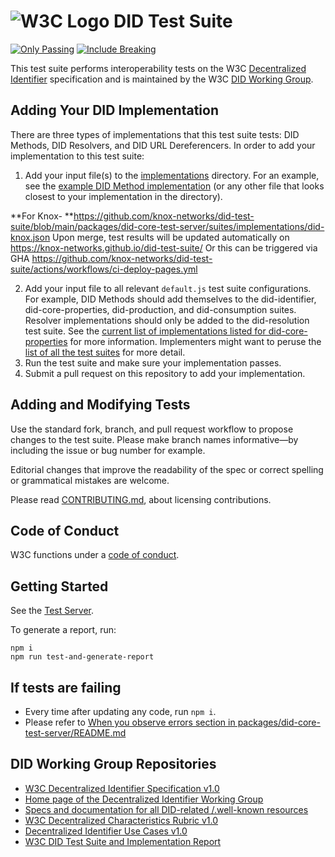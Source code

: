 # ![W3C Logo](https://www.w3.org/Icons/w3c_home) DID Test Suite

[![Only Passing](https://github.com/w3c/did-test-suite/actions/workflows/ci-only-passing.yml/badge.svg)](https://github.com/w3c/did-test-suite/actions/workflows/ci-only-passing.yml) [![Include Breaking](https://github.com/w3c/did-test-suite/actions/workflows/ci-include-breaking.yml/badge.svg)](https://github.com/w3c/did-test-suite/actions/workflows/ci-include-breaking.yml)

This test suite performs interoperability tests on the W3C
[Decentralized Identifier](https://www.w3.org/TR/did-core/) specification and
is maintained by the W3C [DID Working Group](https://www.w3.org/2019/did-wg/).

## Adding Your DID Implementation

There are three types of implementations that this test suite tests:
DID Methods, DID Resolvers, and DID URL Dereferencers. In order to add
your implementation to this test suite:

1. Add your input file(s) to the [implementations](https://github.com/w3c/did-test-suite/tree/main/packages/did-core-test-server/suites/implementations) directory. For an example, see the [example DID Method implementation](https://github.com/w3c/did-test-suite/blob/main/packages/did-core-test-server/suites/implementations/did-example-didwg.json) (or any other file that looks closest to your implementation in the directory).

**For Knox- **https://github.com/knox-networks/did-test-suite/blob/main/packages/did-core-test-server/suites/implementations/did-knox.json
Upon merge, test results will be updated automatically on https://knox-networks.github.io/did-test-suite/
Or this can be triggered via GHA https://github.com/knox-networks/did-test-suite/actions/workflows/ci-deploy-pages.yml

2. Add your input file to all relevant `default.js` test suite configurations. For example, DID Methods should add themselves to the did-identifier, did-core-properties, did-production, and did-consumption suites. Resolver implementations should only be added to the did-resolution test suite. See the [current list of implementations listed for did-core-properties](https://github.com/w3c/did-test-suite/blob/main/packages/did-core-test-server/suites/did-core-properties/default.js) for more information. Implementers might want to peruse the [list of all the test suites](https://github.com/w3c/did-test-suite/tree/main/packages/did-core-test-server/suites) for more detail.
3. Run the test suite and make sure your implementation passes.
4. Submit a pull request on this repository to add your implementation.

## Adding and Modifying Tests

Use the standard fork, branch, and pull request workflow to propose changes
to the test suite. Please make branch names informative—by including the
issue or bug number for example.

Editorial changes that improve the readability of the spec or correct
spelling or grammatical mistakes are welcome.

Please read [CONTRIBUTING.md](CONTRIBUTING.md), about licensing
contributions.

## Code of Conduct

W3C functions under a [code of conduct](https://www.w3.org/Consortium/cepc/).

## Getting Started

See the [Test Server](./packages/did-core-test-server).

To generate a report, run:

```npm
npm i
npm run test-and-generate-report
```

## If tests are failing

- Every time after updating any code, run `npm i`.
- Please refer to [When you observe errors section in packages/did-core-test-server/README.md](packages/did-core-test-server/README.md#when-you-observe-errors)
## DID Working Group Repositories

- [W3C Decentralized Identifier Specification v1.0](https://github.com/w3c/did-core)
- [Home page of the Decentralized Identifier Working Group](https://github.com/w3c/did-wg)
- [Specs and documentation for all DID-related /.well-known resources](https://github.com/decentralized-identity/.well-known)
- [W3C Decentralized Characteristics Rubric v1.0](https://github.com/w3c/did-rubric)
- [Decentralized Identifier Use Cases v1.0](https://github.com/w3c/did-use-cases)
- [W3C DID Test Suite and Implementation Report](https://github.com/w3c/did-test-suite)

